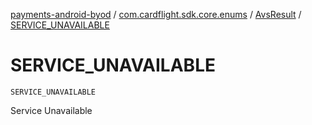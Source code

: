 [payments-android-byod](../../index.md) / [com.cardflight.sdk.core.enums](../index.md) / [AvsResult](index.md) / [SERVICE_UNAVAILABLE](./-s-e-r-v-i-c-e_-u-n-a-v-a-i-l-a-b-l-e.md)

# SERVICE_UNAVAILABLE

`SERVICE_UNAVAILABLE`

Service Unavailable

